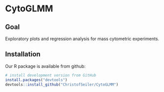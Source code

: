 # CytoGLMM

## Goal

Exploratory plots and regression analysis for mass cytometric experiments.

## Installation

Our R package is available from github:

``` r
# install development version from GitHub
install.packages("devtools")
devtools::install_github("ChristofSeiler/CytoGLMM")
```
